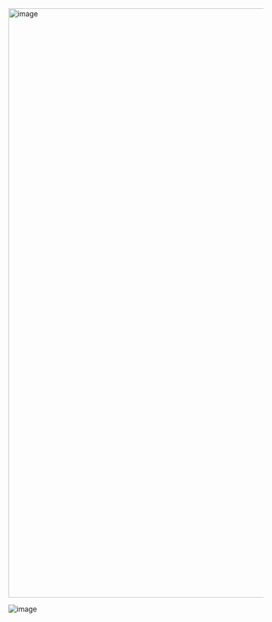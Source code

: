 <img width="1161" alt="image" src="https://github.com/user-attachments/assets/1076ec7a-b36b-4f33-ad9a-5f6131cf2402" />

![image](https://github.com/user-attachments/assets/51083a07-94e1-431b-b4fd-a3b3de640d60)
